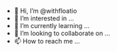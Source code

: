 - 👋 Hi, I’m @withfloatio
- 👀 I’m interested in ...
- 🌱 I’m currently learning ...
- 💞️ I’m looking to collaborate on ...
- 📫 How to reach me ...

<!---
withfloatio/withfloatio is a ✨ special ✨ repository because its `README.md` (this file) appears on your GitHub profile.
You can click the Preview link to take a look at your changes.
--->
